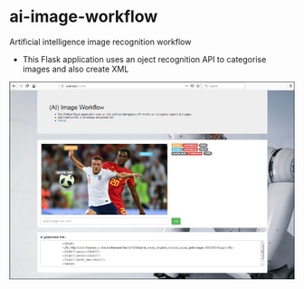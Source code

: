 # ai-image-workflow
Artificial intelligence image recognition workflow

<ul>
  <li>This Flask application uses an oject recognition API to categorise images and also create XML
</ul>

![picture](workflow/static/ai-image-workflow.png)
